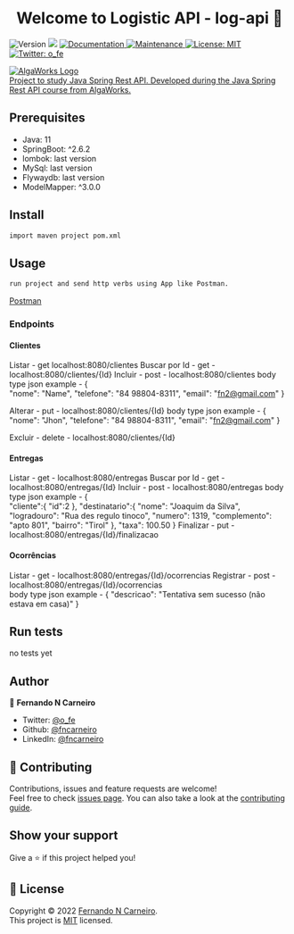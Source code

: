 <h1 align="center">Welcome to Logistic API  - log-api 👋</h1>
<p>
  <img alt="Version" src="https://img.shields.io/badge/version-1.0.0-blue.svg?cacheSeconds=2592000" />
  <img src="https://img.shields.io/badge/Java-11-blue.svg" />
  <a href="https://github.com/fncarneiro/log-api#readme" target="_blank">
    <img alt="Documentation" src="https://img.shields.io/badge/documentation-yes-brightgreen.svg" />
  </a>
  <a href="https://github.com/fncarneiro/log-api/graphs/commit-activity" target="_blank">
    <img alt="Maintenance" src="https://img.shields.io/badge/Maintained%3F-yes-green.svg" />
  </a>
  <a href="https://github.com/fncarneiro/log-api/blob/master/LICENSE" target="_blank">
    <img alt="License: MIT" src="https://img.shields.io/github/license/fncarneiro/log-api" />
  </a>
  <a href="https://twitter.com/o_fe" target="_blank">
    <img alt="Twitter: o_fe" src="https://img.shields.io/twitter/follow/o_fe.svg?style=social" />
  </a>
</p>
 
<p>
 <a href="https://www.algaworks.com/">
  <img src="https://d33wubrfki0l68.cloudfront.net/2359587f235e61ccc3f3f9a3d132b45b57d2ef31/4cb42/images/logo-algaworks-branca.ae0f45976bd5c78bfc021f52315f13f6bf4b7044956411f0f75fbf33fdb13038.png" class="page-image__logo__algaworks" alt="AlgaWorks Logo">    
  <br>
  Project to study Java Spring Rest API. Developed during the Java Spring Rest API course from AlgaWorks.
 </a>
</p> 

## Prerequisites

- Java: 11
- SpringBoot: ^2.6.2
- lombok: last version
- MySql: last version
- Flywaydb: last version
- ModelMapper: ^3.0.0

## Install

```sh
import maven project pom.xml
```

## Usage

```sh
run project and send http verbs using App like Postman.
```
[Postman](https://www.postman.com/)

### Endpoints

#### Clientes

Listar - get localhost:8080/clientes
Buscar por Id - get - localhost:8080/clientes/{Id}
Incluir - post - localhost:8080/clientes 
    body type json example - 
    {   
    "nome": "Name",
    "telefone": "84 98804-8311",
    "email": "fn2@gmail.com"
    }

Alterar - put - localhost:8080/clientes/{Id}
    body type json example - 
    {   
    "nome": "Jhon",
    "telefone": "84 98804-8311",
    "email": "fn2@gmail.com"
    }

Excluir - delete - localhost:8080/clientes/{Id}

#### Entregas

Listar - get - localhost:8080/entregas
Buscar por Id - get - localhost:8080/entregas/{Id}
Incluir - post - localhost:8080/entregas
    body type json example - 
    {   
    "cliente":{
        "id":2
    },
    "destinatario":{
        "nome": "Joaquim da Silva",
        "logradouro": "Rua des regulo tinoco",
        "numero": 1319,
        "complemento": "apto 801",
        "bairro": "Tirol"
    },
    "taxa": 100.50
}
Finalizar - put - localhost:8080/entregas/{Id}/finalizacao

#### Ocorrências

Listar - get - localhost:8080/entregas/{Id}/ocorrencias
Registrar - post - localhost:8080/entregas/{Id}/ocorrencias   
    body type json example - 
    {
    "descricao": "Tentativa sem sucesso (não estava em casa)"
    }

## Run tests

no tests yet

## Author

👤 **Fernando N Carneiro**

* Twitter: [@o\_fe](https://twitter.com/o\_fe)
* Github: [@fncarneiro](https://github.com/fncarneiro)
* LinkedIn: [@fncarneiro](https://linkedin.com/in/fncarneiro)

## 🤝 Contributing

Contributions, issues and feature requests are welcome!<br />Feel free to check [issues page](https://github.com/fncarneiro/my-invest-server/issues). You can also take a look at the [contributing guide](https://github.com/fncarneiro/my-invest-server/blob/master/CONTRIBUTING.md).

## Show your support

Give a ⭐️ if this project helped you!

## 📝 License

Copyright © 2022 [Fernando N Carneiro](https://github.com/fncarneiro).<br />
This project is [MIT](https://github.com/fncarneiro/log-api/blob/master/LICENSE) licensed.
